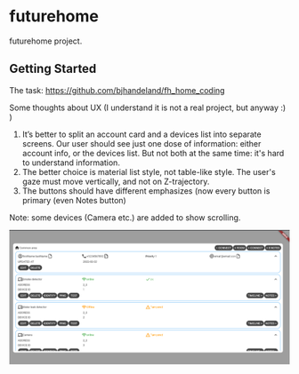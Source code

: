 # futurehome

futurehome project.

## Getting Started

The task: https://github.com/bjhandeland/fh_home_coding

Some thoughts about UX (I understand it is not a real project, but anyway :) )
1. It’s better to split an account card and a devices list into separate screens. Our user should see just one dose of information: either account info, or the devices list. But not both at the same time: it's hard to understand information.
2. The better choice is material list style, not table-like style. The user's gaze must move vertically, and not on Z-trajectory. 
3. The buttons should have different emphasizes (now every button is primary (even Notes button) 

Note: some devices (Camera etc.) are added to show scrolling.

![Alt text](screenshot.png?raw=true)
